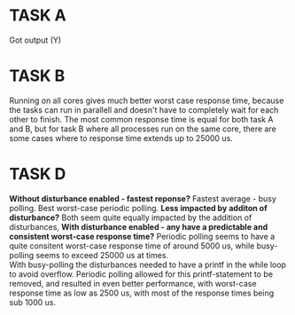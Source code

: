 # TASK A
Got output (Y)

# TASK B
Running on all cores gives much better worst case response time, because the tasks can run in parallell and doesn't have to completely wait for each other to finish. The most common response time is equal for both task A and B, but for task B where all processes run on the same core, there are some cases where to response time extends up to 25000 us.

# TASK D

**Without disturbance enabled - fastest reponse?** Fastest average - busy polling. Best worst-case periodic polling.
**Less impacted by additon of disturbance?** Both seem quite equally impacted by the addition of disturbances,
**With disturbance enabled - any have a predictable and consistent worst-case response time?** Periodic polling seems to have a quite consitent worst-case response time of around 5000 us, while busy-polling seems to exceed 25000 us at times.   
With busy-polling the disturbances needed to have a printf in the while loop to avoid overflow. Periodic polling allowed for this printf-statement to be removed, and resulted in even better performance, with worst-case response time as low as 2500 us, with most of the response times being sub 1000 us.